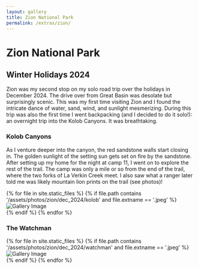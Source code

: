 ```yaml
---
layout: gallery
title: Zion National Park
permalink: /extras/zion/
---
```


# Zion National Park

## Winter Holidays 2024

Zion was my second stop on my solo road trip over the holidays in December 2024. The drive over from Great Basin was desolate but surprisingly scenic. This was my first time visiting Zion and I found the intricate dance of water, sand, wind, and sunlight mesmerizing. During this trip was also the first time I went backpacking (and I decided to do it solo!): an overnight trip into the Kolob Canyons. It was breathtaking.

<!-- Add your pictures, text, or galleries here -->

### Kolob Canyons
As I venture deeper into the canyon, the red sandstone walls start closing in. The golden sunlight of the setting sun gets set on fire by the sandstone. After setting up my home for the night at camp 11, I went on to explore the rest of the trail. The camp was only a mile or so from the end of the trail, where the two forks of La Verkin Creek meet. I also saw what a ranger later told me was likely mountain lion prints on the trail (see photos)!
<div class="grid" >
  {% for file in site.static_files %}
      {% if file.path contains '/assets/photos/zion/dec_2024/kolob' and file.extname == '.jpeg' %}
          <div class="grid-item">
                    <img src="{{ file.path | relative_url }}" alt="Gallery Image">
          </div>
      {% endif %}
  {% endfor %}
</div>


### The Watchman

<div class="grid">
  {% for file in site.static_files %}
      {% if file.path contains '/assets/photos/zion/dec_2024/watchman' and file.extname == '.jpeg' %}
          <div class="grid-item">
                    <img src="{{ file.path | relative_url }}" alt="Gallery Image">
          </div>
      {% endif %}
  {% endfor %}
</div>